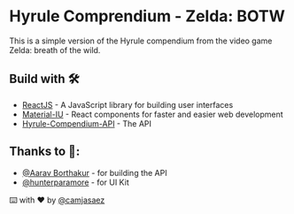 # Hyrule Comprendium - Zelda: BOTW

This is a simple version of the Hyrule compendium from the video game Zelda: breath of the wild.

## Build with 🛠️

- [ReactJS](https://reactjs.org/) - A JavaScript library for building user interfaces
- [Material-IU](https://material-ui.com/) - React components for faster and easier web development
- [Hyrule-Compendium-API](https://github.com/gadhagod/Hyrule-Compendium-API) - The API

## Thanks to 🎁:

- [@Aarav Borthakur](https://github.com/gadhagod) - for building the API
- [@hunterparamore](https://hunterparamore.com/) - for UI Kit

⌨️ with ❤️ by [@camjasaez](https://github.com/camjasaez)

